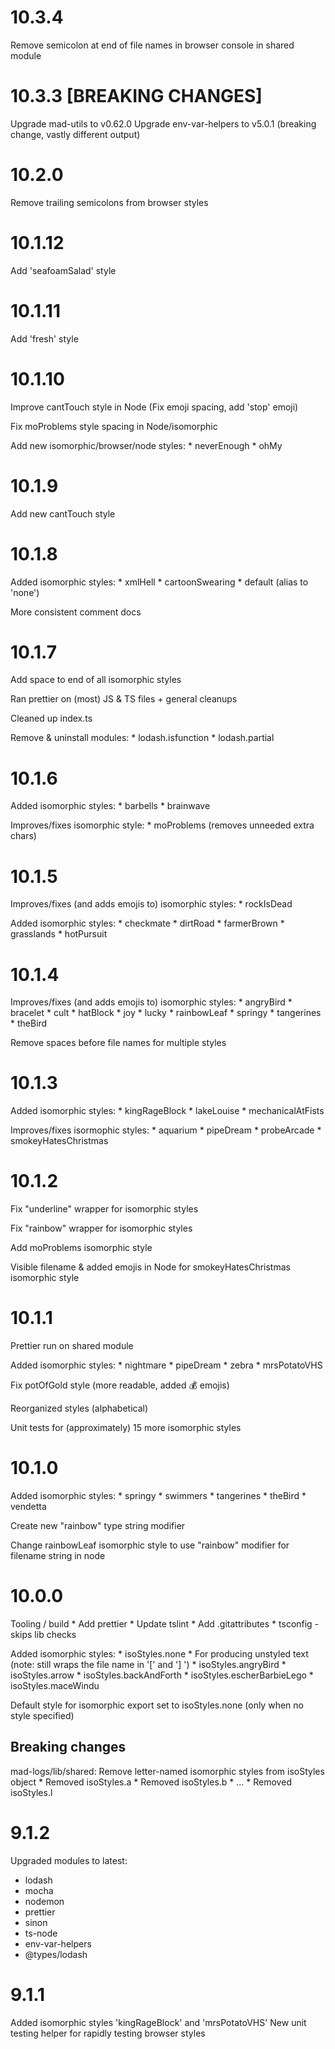 10.3.4
======
Remove semicolon at end of file names in browser console in shared module

10.3.3 [BREAKING CHANGES]
=========================
Upgrade mad-utils to v0.62.0
Upgrade env-var-helpers to v5.0.1 (breaking change, vastly different output)

10.2.0
======
Remove trailing semicolons from browser styles

10.1.12
=======
Add 'seafoamSalad' style

10.1.11
=======
Add 'fresh' style

10.1.10
=======
Improve cantTouch style in Node (Fix emoji spacing, add 'stop' emoji)

Fix moProblems style spacing in Node/isomorphic

Add new isomorphic/browser/node styles:
    *   neverEnough 
    *   ohMy

10.1.9
======
Add new cantTouch style

10.1.8
======
Added isomorphic styles:
    *   xmlHell
    *   cartoonSwearing
    *   default (alias to 'none')

More consistent comment docs

10.1.7
======
Add space to end of all isomorphic styles

Ran prettier on (most) JS & TS files + general cleanups

Cleaned up index.ts

Remove & uninstall modules:
    *   lodash.isfunction
    *   lodash.partial

10.1.6
======
Added isomorphic styles:
    *   barbells
    *   brainwave

Improves/fixes isomorphic style:
    *   moProblems (removes unneeded extra chars)

10.1.5
======
Improves/fixes (and adds emojis to) isomorphic styles:
    *   rockIsDead

Added isomorphic styles:
    *   checkmate
    *   dirtRoad
    *   farmerBrown
    *   grasslands
    *   hotPursuit

10.1.4
======
Improves/fixes (and adds emojis to) isomorphic styles:
    *   angryBird
    *   bracelet
    *   cult
    *   hatBlock
    *   joy
    *   lucky
    *   rainbowLeaf
    *   springy
    *   tangerines
    *   theBird

Remove spaces before file names for multiple styles

10.1.3
======
Added isomorphic styles:
    *   kingRageBlock
    *   lakeLouise
    *   mechanicalAtFists

Improves/fixes isormophic styles:
    *   aquarium
    *   pipeDream
    *   probeArcade
    *   smokeyHatesChristmas

10.1.2
======
Fix "underline" wrapper for isomorphic styles

Fix "rainbow" wrapper for isomorphic styles

Add moProblems isomorphic style

Visible filename & added emojis in Node for smokeyHatesChristmas isomorphic style

10.1.1
======
Prettier run on shared module

Added isomorphic styles:
    *   nightmare
    *   pipeDream
    *   zebra
    *   mrsPotatoVHS

Fix potOfGold style (more readable, added 💰 emojis)

Reorganized styles (alphabetical)

Unit tests for (approximately) 15 more isomorphic styles

10.1.0
======
Added isomorphic styles:
    *   springy
    *   swimmers
    *   tangerines
    *   theBird
    *   vendetta

Create new "rainbow" type string modifier

Change rainbowLeaf isomorphic style to use "rainbow" modifier for filename string in node 

10.0.0
======
Tooling / build
    *   Add prettier
    *   Update tslint
    *   Add .gitattributes
    *   tsconfig - skips lib checks

Added isomorphic styles:
    *   isoStyles.none
        *   For producing unstyled text (note: still wraps the file name in '[' and ']  ')
    *   isoStyles.angryBird
    *   isoStyles.arrow
    *   isoStyles.backAndForth
    *   isoStyles.escherBarbieLego
    *   isoStyles.maceWindu

Default style for isomorphic export set to isoStyles.none (only when no style specified)

Breaking changes
----------------
mad-logs/lib/shared: Remove letter-named isomorphic styles from isoStyles object
    *   Removed isoStyles.a
    *   Removed isoStyles.b
    *   ...
    *   Removed isoStyles.l


9.1.2
=====
Upgraded modules to latest:
- lodash
- mocha
- nodemon
- prettier
- sinon
- ts-node
- env-var-helpers
- @types/lodash

9.1.1
=====
Added isomorphic styles 'kingRageBlock' and 'mrsPotatoVHS'
New unit testing helper for rapidly testing browser styles
